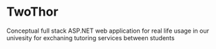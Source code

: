 # TwoThor

Conceptual full stack ASP.NET web application for
real life usage in our univesity for exchaning tutoring services between students



